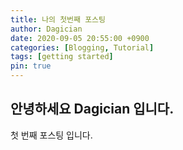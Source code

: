 ```yaml
---
title: 나의 첫번째 포스팅
author: Dagician
date: 2020-09-05 20:55:00 +0900
categories: [Blogging, Tutorial]
tags: [getting started]
pin: true
---
```



## 안녕하세요 Dagician 입니다.

첫 번째 포스팅 입니다.


